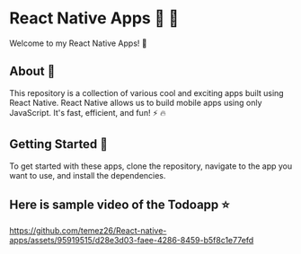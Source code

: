 # React Native Apps :iphone: :rocket:

Welcome to my React Native Apps! :tada:

## About :memo:

This repository is a collection of various cool and exciting apps built using React Native. React Native allows us to build mobile apps using only JavaScript. It's fast, efficient, and fun! :zap: :fire:

## Getting Started :runner:

To get started with these apps, clone the repository, navigate to the app you want to use, and install the dependencies.

## Here is sample video of the Todoapp ⭐






https://github.com/temez26/React-native-apps/assets/95919515/d28e3d03-faee-4286-8459-b5f8c1e77efd













